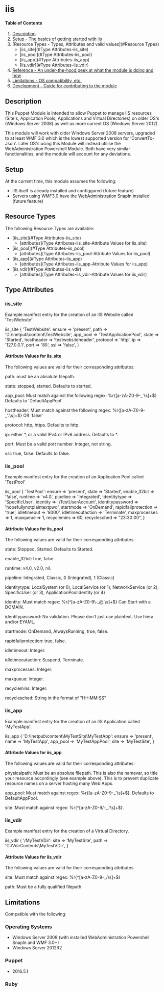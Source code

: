 # iis

#### Table of Contents

1. [Description](#description)
1. [Setup - The basics of getting started with iis](#setup)
1. [Resource Types - Types, Attributes and valid values](#Resource Types)
      * [iis_site](#Type Attributes-iis_site)
      * [iis_pool](#Type Attributes-iis_pool)
      * [iis_app](#Type Attributes-iis_app)
      * [iis_vdir](#Type Attributes-iis_vdir)
1. [Reference - An under-the-hood peek at what the module is doing and how](#reference)
1. [Limitations - OS compatibility, etc.](#limitations)
1. [Development - Guide for contributing to the module](#development)

## Description

This Puppet Module is intended to allow Puppet to manage IIS resources (Site's, 
Application Pools, Applications and Virtual Directories) on older OS's
(Windows Server 2008) as well as more current OS (Windows Server 2012). 

This module will work with older Windows Server 2008 servers, upgraded to at least
WMF 3.0 which is the lowest supported version for 'ConvertTo-Json'. Later OS's using 
this Module will instead utilise the WebAdministration Powershell Module. Both have 
very similar functionalities, and the module will account for any deviations. 

## Setup

At the current time, this module assumes the following:
* IIS itself is already installed and configgured (future feature)
* Servers using WMF3.0 have the [WebAdministration](https://www.iis.net/downloads/microsoft/powershell) 
  SnapIn installed (future feature)

## Resource Types

The following Resource Types are available:

* [iis_site](#Type Attributes-iis_site)
    * [attributes](Type Attributes-iis_site-Attribute Values for iis_site)
* [iis_pool](#Type Attributes-iis_pool)
    * [attributes](Type Attributes-iis_pool-Attribute Values for iis_pool)
* [iis_app](#Type Attributes-iis_app)
    * [attributes](Type Attributes-iis_app-Attribute Values for iis_app)
* [iis_vdir](#Type Attributes-iis_vdir)
    * [attributes](Type Attributes-iis_vdir-Attribute Values for iis_vdir)

## Type Attributes

### iis_site

Example manifest entry for the creation of an IIS Website called 'TestWebsite'

iis_site { 'TestWebsite':
  ensure     => 'present',
  path       => 'D:\inetpub\content\TestWebsite',
  app_pool   => 'TestApplicationPool',
  state      => 'Started',
  hostheader => 'testwebsiteheader',
  protocol   => 'http',
  ip         => '127.0.0.1',
  port       => '80',
  ssl        => 'false',
}

#### Attribute Values for iis_site

The following values are valid for their corresponding attributes:

path:       must be an absolute filepath.

state:      stopped, started. Defaults to started.

app_pool:   Must match against the following regex: %r{[a-zA-Z0-9\-\_\'\s]+$} 
            Defaults to 'DefaultAppPool'

hostheader: Must match against the following regex: %r{[a-zA-Z0-9\-\_\'\.\s]+$} 
            OR 'false'

protocol:   http, https. Defaults to http.

ip:         either *, or a valid IPv4 or IPv6 address. Defaults to *.

port:       Must be a valid port number. Integer, not string.

ssl:        true, false. Defaults to false.

### iis_pool

Example manifest entry for the creation of an Application Pool called 'TestPool'

iis_pool { 'TestPool':
  ensure              => 'present',
  state               => 'Started',
  enable_32bit        => 'false',
  runtime             => 'v4.0',
  pipeline            => 'Integrated',
  identitytype        => 'SpecificUser',
  identity            => '<DOMAIN>\TestUserAccount',
  identitypassword    => 'hopefullynotplaintextpwd',
  startmode           => 'OnDemand',
  rapidfailprotection => 'true',
  idletimeout         => '8000',
  idletimeoutaction   => 'Terminate',
  maxprocesses        => 1,
  maxqueue            => 1,
  recyclemins         => 60,
  recyclesched        => "23:30:00",
}

#### Attribute Values for iis_pool

The following values are valid for their corresponding attributes:

state:               Stopped, Started. Defaults to Started.

enable_32bit:        true, false.

runtime:             v4.0, v2.0, nil.

pipeline:            Integrated, Classic, 0 (Integrated), 1 (Classic)

identitytype:        LocalSystem (or 0), LocalService (or 1), 
                     NetworkService (or 2), SpecificUser (or 3), 
                     ApplicationPoolIdentity (or 4)

identity:            Must match regex: %r{^[a-zA-Z0-9\\\-\_\@\.\s]+$} Can Start with a DOMAIN.

identitypassword:    No validation. Please don't just use plaintext. Use hiera and/or EYAML.

startmode:           OnDemand, AlwaysRunning, true, false.

rapidfailprotection: true, false.

idletimeout:         Integer. 

idletimeoutaction:   Suspend, Terminate.

maxprocesses:        Integer.

maxqueue:            Integer.

recyclemins:         Integer.

recyclesched:        String in the format of "HH:MM:SS"

### iis_app

Example manifest entry for the creation of an IIS Application called 'MyTestApp'.

iis_app { 'D:\inetpub\content\MyTestSite\MyTestApp':
  ensure       => 'present',
  name         => 'MyTestApp',
  app_pool     => 'MyTestAppPool',
  site         => 'MyTestSite',
}

#### Attribute Values for iis_app

The following values are valid for their corresponding attributes:

physicalpath: Must be an absolute filepath. This is also the namevar, so title
              your resource accordingly (see example above). This is to prevent
              duplicate resource names on a server hosting many Web Apps.

app_pool:     Must match against regex: %r{[a-zA-Z0-9\-\_'\s]+$}. Defaults to
              DefaultAppPool.

site:         Must match against regex: %r{^[a-zA-Z0-9\/\-\_\.'\s]+$}.

### iis_vdir

Example manifest entry for the creation of a Virtual Directory.

iis_vdir { '/MyTestVDir':
  site => 'MyTestSite',
  path => 'C:\VdirContents\MyTestVDir',
}

#### Attribute Values for iis_vdir

The following values are valid for their corresponding attributes:

site: Must match against regex: %r{^[a-zA-Z0-9\-\_\/\s]+$}

path: Must be a fully qualified filepath.

## Limitations

Compatible with  the following:

### Operating Systems
* Windows Server 2008 (with installed WebAdministration Powershell SnapIn and WMF 3.0+)
* Windows Server 2012R2

### Puppet
* 2016.5.1

### Ruby
<TBA>


